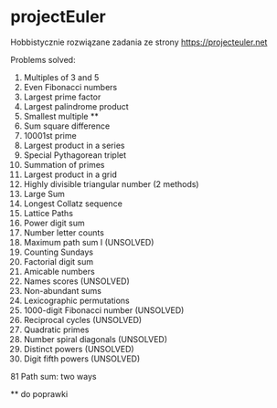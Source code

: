 # projectEuler
Hobbistycznie rozwiązane zadania ze strony https://projecteuler.net

Problems solved:
1. Multiples of 3 and 5
2. Even Fibonacci numbers
3. Largest prime factor
4. Largest palindrome product
5. Smallest multiple **
6. Sum square difference
7. 10001st prime
8. Largest product in a series
9. Special Pythagorean triplet
10. Summation of primes
11. Largest product in a grid
12. Highly divisible triangular number (2 methods)
13. Large Sum
14. Longest Collatz sequence
15. Lattice Paths
16. Power digit sum
17. Number letter counts
18. Maximum path sum I (UNSOLVED)
19. Counting Sundays
20. Factorial digit sum
21. Amicable numbers
22. Names scores (UNSOLVED)
23. Non-abundant sums 
24. Lexicographic permutations 
25. 1000-digit Fibonacci number (UNSOLVED)
26. Reciprocal cycles (UNSOLVED)
27. Quadratic primes
28. Number spiral diagonals (UNSOLVED)
29. Distinct powers (UNSOLVED)
30. Digit fifth powers (UNSOLVED)

81 Path sum: two ways


** do poprawki